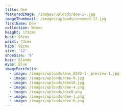 ```yaml
---
title: Dee
featuredImage: /images/uploads/dee-1-.jpg
imageThumbnail: /images/uploads/unnamed-17.jpg
firstName: Dee
collection: Women
height: 173cms
bust: 93cms
waist: 73cms
hips: 92cms
size: '12'
shoeSize: '9'
hair: Blonde
eyes: Blue
imagePortfolio:
  - image: /images/uploads/amn_0582-1-_preview-1.jpg
  - image: /images/uploads/dee-9.jpg
  - image: /images/uploads/dee10.jpg
  - image: /images/uploads/dee-4.png
  - image: /images/uploads/dee8.png
  - image: /images/uploads/dee-1.png
  - image: /images/uploads/dee-6.png
---
```



